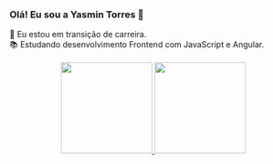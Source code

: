 ### Olá! Eu sou a Yasmin Torres 👋


<div>
🔭 Eu estou em transição de carreira.</br>
📚 Estudando desenvolvimento Frontend com JavaScript e Angular.</br>
</div></br>

<div align="center">
  <a href="https://github.com/YasminTorresF">
  <img height="160em" src="https://github-readme-stats.vercel.app/api?username=YasminTorresF&show_icons=true&theme=dracula&include_all_commits=true&count_private=true"/>
  <img height="160em" src="https://github-readme-stats.vercel.app/api/top-langs/?username=YasminTorresF&layout=compact&langs_count=7&theme=dracula"/>
</div>
